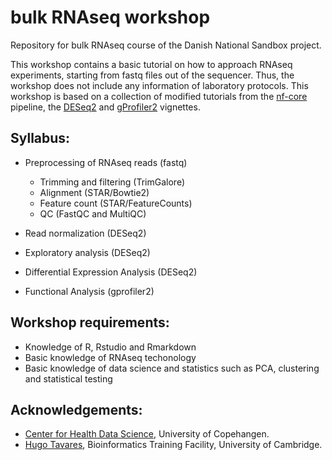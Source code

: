 # bulk RNAseq workshop
Repository for bulk RNAseq course of the Danish National Sandbox project. 

This workshop contains a basic tutorial on how to approach RNAseq experiments, starting from fastq files out of the sequencer. Thus, the workshop does not include any information of laboratory protocols. This workshop is based on a collection of modified tutorials from the [nf-core](https://nf-co.re/rnaseq) pipeline, the [DESeq2](https://www.bioconductor.org/packages/devel/bioc/vignettes/DESeq2/inst/doc/DESeq2.html) and [gProfiler2](https://cran.r-project.org/web/packages/gprofiler2/vignettes/gprofiler2.html) vignettes.

## Syllabus:
- Preprocessing of RNAseq reads (fastq) 
	- Trimming and filtering (TrimGalore)
	- Alignment (STAR/Bowtie2)
	- Feature count (STAR/FeatureCounts)
	- QC (FastQC and MultiQC)

- Read normalization (DESeq2)
- Exploratory analysis (DESeq2)
- Differential Expression Analysis (DESeq2)
- Functional Analysis (gprofiler2)

## Workshop requirements:
- Knowledge of R, Rstudio and Rmarkdown
- Basic knowledge of RNAseq techonology
- Basic knowledge of data science and statistics such as PCA, clustering and statistical testing

## Acknowledgements:
- [Center for Health Data Science](https://heads.ku.dk/), University of Copehangen.
- [Hugo Tavares](https://bioinfotraining.bio.cam.ac.uk/about), Bioinformatics Training Facility, University of Cambridge.
